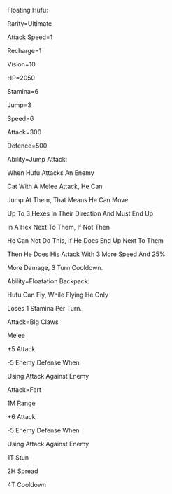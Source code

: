 Floating Hufu:

Rarity=Ultimate

Attack Speed=1

Recharge=1

Vision=10

HP=2050

Stamina=6

Jump=3

Speed=6

Attack=300

Defence=500

Ability=Jump Attack:

When Hufu Attacks An Enemy

Cat With A Melee Attack, He Can

Jump At Them, That Means He Can Move

Up To 3 Hexes In Their Direction And Must End Up

In A Hex Next To Them, If Not Then

He Can Not Do This, If He Does End Up Next To Them

Then He Does His Attack With 3 More Speed And 25%

More Damage, 3 Turn Cooldown.

Ability=Floatation Backpack:

Hufu Can Fly, While Flying He Only

Loses 1 Stamina Per Turn.

Attack=Big Claws

Melee

+5 Attack

-5 Enemy Defense When

Using Attack Against Enemy

Attack=Fart

1M Range

+6 Attack

-5 Enemy Defense When

Using Attack Against Enemy

1T Stun

2H Spread

4T Cooldown
